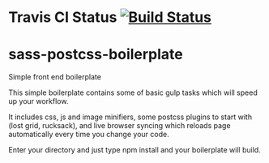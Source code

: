 # Travis CI Status [![Build Status](https://travis-ci.org/ajvanho6/sass-postcss-boilerplate.svg?branch=master)](https://travis-ci.org/ajvanho6/sass-postcss-boilerplate)

# sass-postcss-boilerplate

Simple front end boilerplate

This simple boilerplate contains some of basic gulp tasks which will speed up your workflow. 

It includes css, js and image minifiers, some postcss plugins to start with (lost grid, rucksack), and live browser syncing which reloads page automatically every time you change your code.

Enter your directory and just type npm install and your boilerplate will build.

